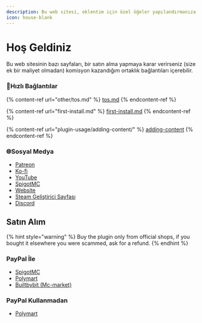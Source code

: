 ```yaml
---
description: Bu web sitesi, eklentim için özel öğeler yapılandırmanıza ve oluşturmanıza yardımcı olur.
icon: house-blank
---
```


# Hoş Geldiniz

Bu web sitesinin bazı sayfaları, bir satın alma yapmaya karar verirseniz (size ek bir maliyet olmadan) komisyon kazandığım ortaklık bağlantıları içerebilir.

### 💠Hızlı Bağlantılar

{% content-ref url="other/tos.md" %}
[tos.md](other/tos.md)
{% endcontent-ref %}

{% content-ref url="first-install.md" %}
[first-install.md](first-install.md)
{% endcontent-ref %}

{% content-ref url="plugin-usage/adding-content/" %}
[adding-content](plugin-usage/adding-content/)
{% endcontent-ref %}

### 🌐Sosyal Medya

* [Patreon](http://patreon.com/lonedev)
* [Ko-fi](http://a.devs.beer/kofi)
* [YouTube](http://youtube.com/lonedev)
* [SpigotMC](https://www.spigotmc.org/members/lonedev.88296/#resources)
* [Website](https://www.matteodev.it/)
* [Steam Geliştirici Sayfası](https://store.steampowered.com/developer/LoneDev/)
* [Discord](https://discord.gg/4dfnpUK)

## Satın Alım

{% hint style="warning" %}
Buy the plugin only from official shops, if you bought it elsewhere you were scammed, ask for a refund.
{% endhint %}

### PayPal İle

* [SpigotMC](https://www.spigotmc.org/resources/%E2%9C%A8itemsadder%E2%AD%90emotes-mobs-items-armors-hud-gui-emojis-blocks-wings-hats-liquids.73355/)
* [Polymart](https://polymart.org/resource/itemsadder-custom-items-etc.1851)
* [Builtbybit (Mc-market)](https://builtbybit.com/resources/itemsadder-emotes-mobs-items-armors-hud-gui-emojis-blocks-wings-hats-liquids.10839/)

### PayPal Kullanmadan

* [Polymart](https://polymart.org/resource/itemsadder-custom-items-etc.1851)
